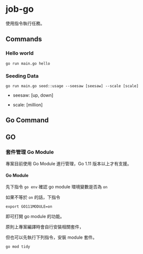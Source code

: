 # job-go

使用指令執行任務。

## Commands

### Hello world

```
go run main.go hello
```

### Seeding Data

```
go run main.go seed::usage --seesaw [seesaw] --scale [scale]
```

- seesaw: [up, down]

- scale: [million]

## Go Command

## GO

### 套件管理 Go Module

專案目前使用 Go Module 進行管理，Go 1.11 版本以上才有支援。

#### Go Module

先下指令 `go env` 確認 go module 環境變數是否為 `on`

如果不等於 `on` 的話，下指令

```
export GO111MODULE=on
```

即可打開 go module 的功能。

原則上專案編譯時會自行安裝相關套件，

但也可以先執行下列指令，安裝 module 套件。

```
go mod tidy
```
